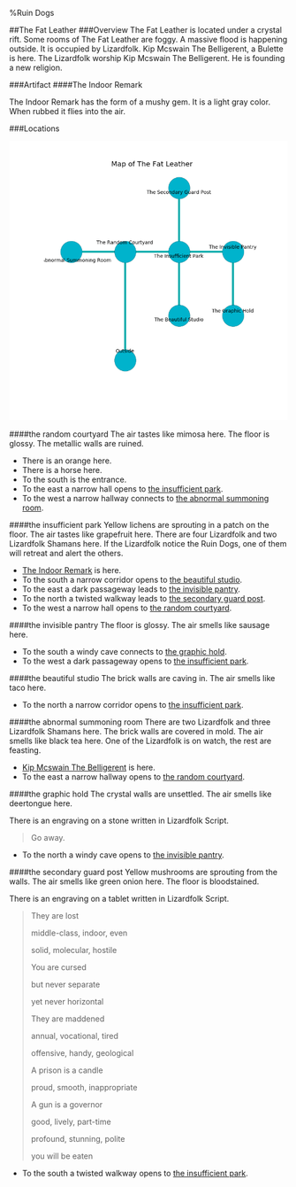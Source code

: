%Ruin Dogs

##The Fat Leather
###Overview
The Fat Leather is located under a crystal rift. Some rooms of The Fat Leather are foggy. A massive flood is happening outside. It is occupied by Lizardfolk. <a name="Kip-Mcswain-The-Belligerent"></a>Kip Mcswain The Belligerent, a Bulette is here. The Lizardfolk worship Kip Mcswain The Belligerent. He  is founding a new religion. 



###Artifact
####<a name="The-Indoor-Remark"></a>The Indoor Remark


The Indoor Remark has the form of a mushy gem. It is a light gray color. When rubbed it flies into the air. 





###Locations


![](../v1/images/The-Fat-Leather.png)

####<a name="the-random-courtyard"></a>the random courtyard
The air tastes like mimosa here. The floor is glossy. The metallic walls are ruined. 



* There is an orange here.
* There is a horse here.
* To the south is the entrance.
* To the east a narrow hall opens to [the insufficient park](#the-insufficient-park).
* To the west a narrow hallway connects to [the abnormal summoning room](#the-abnormal-summoning-room).


####<a name="the-insufficient-park"></a>the insufficient park
Yellow lichens are sprouting in a patch on the floor. The air tastes like grapefruit here. There are four Lizardfolk and two Lizardfolk Shamans here. If the Lizardfolk notice the Ruin Dogs, one of them will retreat and alert the others. 



* [The Indoor Remark](#The-Indoor-Remark) is here.
* To the south a narrow corridor opens to [the beautiful studio](#the-beautiful-studio).
* To the east a dark passageway leads to [the invisible pantry](#the-invisible-pantry).
* To the north a twisted walkway leads to [the secondary guard post](#the-secondary-guard-post).
* To the west a narrow hall opens to [the random courtyard](#the-random-courtyard).


####<a name="the-invisible-pantry"></a>the invisible pantry
The floor is glossy. The air smells like sausage here. 



* To the south a windy cave connects to [the graphic hold](#the-graphic-hold).
* To the west a dark passageway opens to [the insufficient park](#the-insufficient-park).


####<a name="the-beautiful-studio"></a>the beautiful studio
The brick walls are caving in. The air smells like taco here. 



* To the north a narrow corridor opens to [the insufficient park](#the-insufficient-park).


####<a name="the-abnormal-summoning-room"></a>the abnormal summoning room
There are two Lizardfolk and three Lizardfolk Shamans here. The brick walls are covered in mold. The air smells like black tea here. One of the Lizardfolk is on watch, the rest are feasting. 



* [Kip Mcswain The Belligerent](#Kip-Mcswain-The-Belligerent) is here.
* To the east a narrow hallway opens to [the random courtyard](#the-random-courtyard).


####<a name="the-graphic-hold"></a>the graphic hold
The crystal walls are unsettled. The air smells like deertongue here. 

There is an engraving on a stone written in Lizardfolk Script. 

> Go away.
>


* To the north a windy cave opens to [the invisible pantry](#the-invisible-pantry).


####<a name="the-secondary-guard-post"></a>the secondary guard post
Yellow mushrooms are sprouting from the walls. The air smells like green onion here. The floor is bloodstained. 

There is an engraving on a tablet written in Lizardfolk Script. 

> They are lost
>
> middle-class, indoor, even
>
> solid, molecular, hostile
>
> You are cursed
>
> but never separate
>
> yet never horizontal
>
> They are maddened
>
> annual, vocational, tired
>
> offensive, handy, geological
>
> A prison is a candle
>
> proud, smooth, inappropriate
>
> A gun is a governor
>
> good, lively, part-time
>
> profound, stunning, polite
>
> you will be eaten
>


* To the south a twisted walkway opens to [the insufficient park](#the-insufficient-park).


